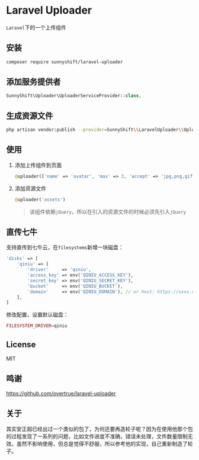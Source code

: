 
# Laravel Uploader

`Laravel`下的一个上传组件

## 安装

```sh
composer require sunnyshift/laravel-uploader
```

## 添加服务提供者

```php
SunnyShift\Uploader\UploaderServiceProvider::class,
```

## 生成资源文件

```sh
php artisan vendor:publish --provider=SunnyShift\\LaravelUploader\\UploadServiceProvider
```

## 使用

1. 添加上传组件到页面

    ```php
    @uploader(['name' => 'avatar', 'max' => 3, 'accept' => 'jpg,png,gif'])
    ```

2. 添加资源文件

    ```php
    @uploader('assets')
    ```
    
    > 该组件依赖`jQuery`，所以在引入的资源文件的时候必须先引入`jQuery`

## 直传七牛
支持直传到七牛云，在`filesystems`新增一块磁盘：
```php
'disks' => [
    'qiniu' => [
        'driver'     => 'qiniu',
        'access_key' => env('QINIU_ACCESS_KEY'),
        'secret_key' => env('QINIU_SECRET_KEY'),
        'bucket'     => env('QINIU_BUCKET'),
        'domain'     => env('QINIU_DOMAIN'), // or host: https://xxxx.clouddn.com
    ],
]
```

修改配置，设置默认磁盘：
```php
FILESYSTEM_DRIVER=qiniu
```

## License

MIT

## 鸣谢
https://github.com/overtrue/laravel-uploader

## 关于
其实安正超已经出过一个类似的包了，为何还要再造轮子呢？因为在使用他那个包的过程发现了一系列的问题，比如文件进度不准确，错误未处理，文件数量限制无效。虽然不影响使用，但总是觉得不舒服，所以参考他的实现，自己重新制造了轮子。